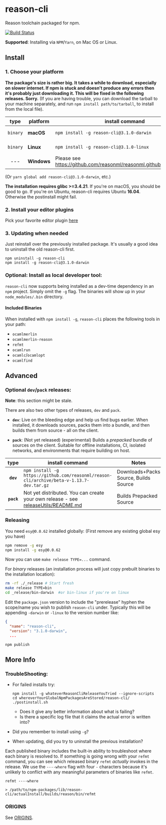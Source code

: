 # reason-cli
Reason toolchain packaged for npm.

[![Build Status](https://travis-ci.org/reasonml/reason-cli.svg?branch=master)](https://travis-ci.org/reasonml/reason-cli)

**Supported**: Installing via `NPM`/`Yarn`, on Mac OS or Linux.

## Install

### 1. Choose your platform

**The package's size is rather big. It takes a while to download,
especially on slower internet. If npm is stuck and doesn't produce any
errors then it's probably just downloading it. This will be fixed in the
following releases. Sorry.** (If you are having trouble, you can download the tarball to your machine separately, and run `npm install path/to/tarball`, to install from the local file).

| type     | platform  | install command                          | Notes             |
|:--------:|-----------|------------------------------------------|-------------------|
| `binary` | **macOS** | `npm install -g reason-cli@3.1.0-darwin` | Installs Binaries |
| `binary` | **Linux** | `npm install -g reason-cli@3.1.0-linux`  | Installs Binaries |
| ---      |**Windows**| Please see https://github.com/reasonml/reasonml.github.io/issues/195

(Or `yarn global add reason-cli@3.1.0-darwin`, etc.)

**The installation requires glibc >=3.4.21**. If you're on macOS, you should be good to go. If you're on Ubuntu, reason-cli requires Ubuntu **16.04**. Otherwise the postinstall might fail.

### 2. Install your editor plugins

Pick your favorite editor plugin [here](https://reasonml.github.io/docs/en/editor-plugins.html#officially-supported-editors)

### 3. Updating when needed

Just reinstall over the previously installed package. It's usually a good idea
to uninstall the old reason-cli first.

```
npm uninstall -g reason-cli
npm install -g reason-cli@3.1.0-darwin
```

### Optional: Install as local developer tool:
`reason-cli` now supports being installed as a dev-time dependency in an `npm`
project. Simply omit the `-g` flag. The binaries will show up in your
`node_modules/.bin` directory.

#### Included Binaries

When installed with `npm install -g`, `reason-cli` places the following tools
in your path:

- `ocamlmerlin`
- `ocamlmerlin-reason`
- `refmt`
- `ocamlrun`
- `ocamlc`/`ocamlopt`
- `ocamlfind`

## Advanced

### Optional `dev`/`pack` releases:

**Note**: this section might be stale.

There are also two other types of releases, `dev` and `pack`.

- **`dev`**: Live on the bleeding edge and help us find bugs earlier. When
  installed, it downloads sources, packs them into a bundle, and then builds
  them from source - all on the client.

- **`pack`**: (Not yet released) (experimental) Builds a *prepacked* bundle of
  sources on the client. Suitable for offline installations, CI, isolated
  networks, and environments that require building on host.

| type | install command                                                                   | Notes   |
|:----:|-----------------------------------------------------------------------------------|---------|
| **`dev`** | `npm install -g https://github.com/reasonml/reason-cli/archive/beta-v-1.13.7-dev.tar.gz`    | Downloads+Packs Source, Builds Source |
| **`pack`** | Not yet distributed. You can create your own release - see [releaseUtils/README.md](./releaseUtils/README.md)  | Builds Prepacked Source |



### Releasing

You need `esy@0.0.62` installed globally: (First remove any existing global esy you have)

```sh
npm remove -g esy
npm install -g esy@0.0.62
```

Now you can use `make release TYPE=...` command.

For *binary* releases (an installation process will just copy prebuilt binaries
to the installation location):

```sh
rm -rf ./_release # Start fresh
make release TYPE=bin
cd _release/bin-darwin  #or bin-linux if you're on linux
```

Edit the `package.json` version to include the "prerelease" hyphen the
scope/name you wish to publish `reason-cli` under.  Typically this will be
appending `-darwin` or `-linux` to the version number like:

```json
{
  "name": "reason-cli",
  "version": "3.1.0-darwin",
  ...
```

```
npm publish
```


## More Info


### TroubleShooting:

- For failed installs try:

      npm install -g whateverReasonCliReleaseYouTried --ignore-scripts
      cd whereverYourGlobalNpmPackagesAreStored/reason-cli/
      ./postinstall.sh

  - Does it give any better information about what is failing?
  - Is there a specific log file that it claims the actual error is written into?

- Did you remember to install using `-g`?
- When updating, did you try to uninstall the previous installation?

Each published binary includes the built-in ability to troubleshoot where each
binary is resolved to.  If something is going wrong with your `refmt` command,
you can see which released binary `refmt` *actually* invokes in the release. We
use the `----where` flag with four `-` characters because it's unlikely to
conflict with any meaningful parameters of binaries like `refmt`.

```
refmt ----where

> /path/to/npm-packages/lib/reason-cli/actualInstall/builds/reason/bin/refmt

```

### ORIGINS

See [ORIGINS](./ORIGINS.md).


